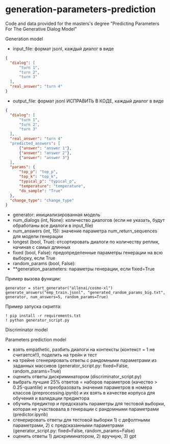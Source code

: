 # generation-parameters-prediction
Code and data provided for the masters's degree "Predicting Parameters For The Generative Dialog Model"


Generation model
- input_file: формат jsonl, каждый диалог в виде 
```json
{
  "dialog": [
      "turn 1",
      "turn 2",
      "turn 3"
  ],
  "real_answer": "turn 4"
}
```
- output_file: формат jsonl ИСПРАВИТЬ В КОДЕ, каждый диалог в виде
```json
{
  "dialog": [
      "turn 1",
      "turn 2",
      "turn 3"
  ],
  "real_answer": "turn 4"
  "predicted_answers": [
      {"answer": "answer 1"},
      {"answer": "answer 2"}, 
      {"answer": "answer 3"}
  ],
  "params": {
      "top_p": "top_p",
      "top_k": "top_k",
      "typical_p": "typical_p",
      "temperature": "temperature",
      "do_sample": "True"
  },
  "change_type": "change_type"
}
```
- generator: инициализированная модель
- num_dialogs (int, None): количество диалогов (если не указать, будут обработаны все диалоги в input_file)
- num_answers (int, 15): значение параметра num_return_sequences для модели генерации
- longest (bool, True): отсортировать диалоги по количеству реплик, начиная с самых длинных
- fixed (bool, False): предопределенные параметры генерации на всю выборку, если True
- random_params (bool, False): 
- \*\*generation_parameters: параметры генерации, если fixed=True

Пример вызова функции:
```
generator = start_generator("allenai/cosmo-xl")
generate_answers("emp_train.jsonl", "generated_random_params_big.txt", generator, num_answers=5, random_params=True)
```
Пример запуска скрипта: 
```
! pip install -r requirements.txt
! python generator_script.py
```

Discriminator model



Parameters prediction model
- взять empathetic, разбить диалоги на контексты (контекст = 1 не считается!!), поделить на трейн и тест
- на трейне сгенерировать ответы с рандомными параметрами из заданных массивов (generator_script.py: fixed=False, random_params=True)
- оценить ответы дискриминатором (discriminator_script.py)
- выбрать лучшие 25% ответов = наборов параметров (качество > 0.25-quantile) и преобразовать значения параметров в номера классов (preprocessing.ipynb) и их взять в качестве корпуса для обучения и валидации предиктора
- обучить предиктор и предсказать параметры для тестовой выборки, которая не участвовала в генерации с рандомными параметрами (predictor.ipynb)
- сгенерировать ответы для тестовой выборки 1) с дефолтными параметрами, 2) с предсказанными параметрами (generator_script.py: fixed=False, random_params=False)
- оценить ответы 1) дискриминатором, 2) вручную, 3) gpt

